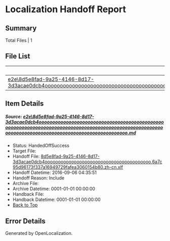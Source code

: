 # <a name='report-top'></a> Localization Handoff Report

## Summary
 Total Files | 1

## File List
 Source File | Status | Details 
 ----------- | ------ | ------- 
 [e2e\8d5e8fad-9a25-4146-8d17-3d3acae0dcb4ooooooooooooooooooooooooooooooooooooooooooooooooooooooooooooooooooooooooooooooooooooooooooooooooooooooooooooooooooooooooooooooooooooooooooooooooooooo.md](https://github.com/OpenLocalizationTestOrg/ol-test0/blob/1eb986d012ce1348fdc081f4589a397e1f7cebd2/e2e/8d5e8fad-9a25-4146-8d17-3d3acae0dcb4ooooooooooooooooooooooooooooooooooooooooooooooooooooooooooooooooooooooooooooooooooooooooooooooooooooooooooooooooooooooooooooooooooooooooooooooooooooo.md) | HandedOffSuccess | [Details](#286e40c98998d0eac651f40954d41d2c57eebe6b1)

## Item Details
##### <a name='286e40c98998d0eac651f40954d41d2c57eebe6b1'></a> Source: [e2e\8d5e8fad-9a25-4146-8d17-3d3acae0dcb4ooooooooooooooooooooooooooooooooooooooooooooooooooooooooooooooooooooooooooooooooooooooooooooooooooooooooooooooooooooooooooooooooooooooooooooooooooooo.md](https://github.com/OpenLocalizationTestOrg/ol-test0/blob/1eb986d012ce1348fdc081f4589a397e1f7cebd2/e2e/8d5e8fad-9a25-4146-8d17-3d3acae0dcb4ooooooooooooooooooooooooooooooooooooooooooooooooooooooooooooooooooooooooooooooooooooooooooooooooooooooooooooooooooooooooooooooooooooooooooooooooooooo.md)
* Status: HandedOffSuccess
* Target File: 
* Handoff File: [8d5e8fad-9a25-4146-8d17-3d3acae0dcb4oooooooooooooooooooooooooooooooooooooooo.6a7c95d96173f337a16949729fafea3060154b80.zh-cn.xlf](https://github.com/OpenLocalizationTestOrg/ol-test0-handoff/blob/87034eb24f03c98ad5a188a78a96746776fbcc5f/ol-handoff/OpenLocalizationTestOrg/ol-test0-zhcn/ci/ht/8d5e8fad-9a25-4146-8d17-3d3acae0dcb4oooooooooooooooooooooooooooooooooooooooo.6a7c95d96173f337a16949729fafea3060154b80.zh-cn.xlf)
* Handoff Datetime: 2016-09-06 04:35:51
* Handoff Reason: Include
* Archive File: 
* Archive Datetime: 0001-01-01 00:00:00
* Handback File: 
* Handback Datetime: 0001-01-01 00:00:00
* [Back to Top](#report-top)


## Error Details

Generated by OpenLocalization.
